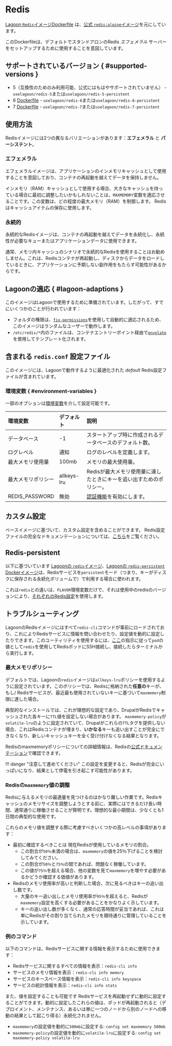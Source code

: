 # Redis

[Lagoon `Redis`イメージDockerfile](https://github.com/uselagoon/lagoon-images/blob/main/images/redis) は、[公式 `redis:alpine`イメージ](https://hub.docker.com/_/redis/)を元にしています。

このDockerfileは、デフォルトでスタンドアロンのRedis _エフェメラル_ サーバーをセットアップするために使用することを意図しています。

## サポートされているバージョン { #supported-versions }

* 5（互換性のためのみ利用可能、公式にはもはやサポートされていません） - `uselagoon/redis-5`または`uselagoon/redis-5-persistent`
* 6 [Dockerfile](https://github.com/uselagoon/lagoon-images/blob/main/images/redis/6.Dockerfile) - `uselagoon/redis-6`または`uselagoon/redis-6-persistent`
* 7 [Dockerfile](https://github.com/uselagoon/lagoon-images/blob/main/images/redis/7.Dockerfile) - `uselagoon/redis-7`または`uselagoon/redis-7-persistent`

## 使用方法

Redisイメージには2つの異なるバリエーションがあります：**エフェメラル** と **パーシステント**。

### エフェメラル

エフェメラルイメージは、アプリケーションのインメモリキャッシュとして使用することを意図しており、コンテナの再起動を越えてデータを保持しません。

インメモリ（RAM）キャッシュとして使用する場合、大きなキャッシュを持っている場合に最初に調整したいかもしれないことは、`MAXMEMORY`変数を適応させることです。この変数は、どの程度の最大メモリ（RAM）を制御します。 Redisはキャッシュアイテムの保存に使用します。

### 永続的

永続的なRedisイメージは、コンテナの再起動を越えてデータを永続化し、永続性が必要なキューまたはアプリケーションデータに使用できます。

通常、メモリ内キャッシュのシナリオで永続的なRedisを使用することはお勧めしません。これは、Redisコンテナが再起動し、ディスクからデータをロードしているときに、アプリケーションに予期しない副作用をもたらす可能性があるからです。

## Lagoonの適応 { #lagoon-adaptions }

このイメージはLagoonで使用するために準備されています。したがって、すでにいくつかのことが行われています：

* フォルダの権限は、[`fix-permissions`](https://github.com/uselagoon/lagoon-images/blob/main/images/commons/fix-permissions)を使用して自動的に適応されるため、このイメージはランダムなユーザーで動作します。
* `/etc/redis/*`内のファイルは、コンテナエントリーポイント経由で[`envplate`](https://github.com/kreuzwerker/envplate)を使用してテンプレート化されます。

## 含まれる `redis.conf` 設定ファイル

このイメージには、Lagoonで動作するように最適化された _default_ Redis設定ファイルが含まれています。

### 環境変数 { #environment-variables }

一部のオプションは[環境変数](../concepts-advanced/environment-variables.md)を介して設定可能です。

| 環境変数 | デフォルト     |                                         説明                                         |
| :------------------- | :---------- | :----------------------------------------------------------------------------------------- |
| データベース            | -1          | スタートアップ時に作成されるデータベースのデフォルト数。                                            |
| ログレベル             | 通知      | ログのレベルを定義します。                                                                  |
| 最大メモリ使用量            | 100mb       | メモリの最大使用量。                                                                  |
| 最大メモリポリシー            | allkeys-lru | Redisが最大メモリ使用量に達したときにキーを追い出すためのポリシー。            |
| REDIS_PASSWORD       | 無効    | [認証機能](https://redis.io/topics/security#authentication-feature)を有効にします。 |

## カスタム設定

ベースイメージに基づいて、カスタム設定を含めることができます。
Redis設定ファイルの完全なドキュメンテーションについては、[こちら](https://raw.githubusercontent.com/antirez/redis/4.0/redis.conf)をご覧ください。

## Redis-persistent

以下に基づいています [Lagoonの `redis`イメージ](https://github.com/uselagoon/lagoon-images/blob/main/images/redis/5.Dockerfile)、[Lagoonの `redis-persistent` Dockerイメージ](https://github.com/uselagoon/lagoon-images/blob/main/images/redis-persistent/5.Dockerfile)は、Redisサービスを`persistent`モード（つまり、キーがディスクに保存される永続化ボリュームで）で利用する場合に使われます。

これは`redis`との違いは、`FLAVOR`環境変数だけで、それは使用中のredisのバージョンにより、[それぞれのRedis設定](https://github.com/uselagoon/lagoon-images/tree/main/images/redis/conf)を使用します。

## トラブルシューティング

LagoonのRedisイメージにはすべて`redis-cli`コマンドが事前にロードされており、これによりRedisサービスに情報を問い合わせたり、設定値を動的に設定したりできます。このユーティリティを使用するには、[ここ](../interacting/ssh.md)の指示に従って`pod`の値として`redis`を使用してRedisポッドにSSH接続し、接続したらターミナルから実行します。

### 最大メモリポリシー

デフォルトでは、Lagoonの`redis`イメージは`allkeys-lru`ポリシーを使用するように設定されています。このポリシーでは、Redisに格納された**任意の**キーが、もし/ Redisサービスが、最近最も使用されていないキーに基づいて`maxmemory`制限に達した場合。

典型的なインストールでは、これが理想的な設定であり、DrupalがRedisでキャッシュされた各キーに`TTL`値を設定しない場合があります。 `maxmemory-policy`が`volatile-lru`のように設定されていて、Drupalがこれらの`TTL`タグを提供しない場合、これはRedisコンテナが埋まり、**いかなる**キーも追い出すことが完全にできなくなり、新しいキャッシュキーを全く受け付けなくなる結果となります。

Redisのmaxmemoryポリシーについての詳細情報は、Redisの[公式ドキュメンテーション](https://redis.io/docs/manual/eviction/#eviction-policies)で確認できます。

!!! danger "注意して進めてください"
    この設定を変更すると、Redisが完全にいっぱいになり、結果として停電を引き起こす可能性があります。

### Redisの`maxmemory`値の調整

Redisに与えるメモリの最適量を見つけるのはかなり難しい作業です。Redisキャッシュのメモリサイズを調整しようとする前に、実際にはできるだけ長い時間、通常通りに稼働させることが賢明です。理想的な最小期間は、少なくとも1日間の典型的な使用です。

これらのメモリ値を調整する際に考慮すべきいくつかの高レベルの事項があります：

* 最初に確認するべきことは 現在Redisが使用しているメモリの割合。
  * この割合が`50％`未満の場合は、`maxmemory`の値を25％下げることを検討してみてください。
  * この割合が`50％`と`75％`の間であれば、問題なく稼働しています。
  * この値が`75％`を超える場合、他の変数を見て`maxmemory`を増やす必要があるかどうか確認する価値があります。
* Redisのメモリ使用率が高いと判断した場合、次に見るべきはキーの追い出し数です。
  * 大量のキー追い出しとメモリ使用率が`95％`を超えると、Redisが`maxmemory`設定を高くする必要があることをかなりよく示しています。
  * キーの追い出し数が多くなく、通常の応答時間が妥当であれば、これは単にRedisがその割り当てられたメモリを期待通りに管理していることを示しています。

### 例のコマンド

以下のコマンドは、Redisサービスに関する情報を表示するために使用できます：

* Redisサービスに関するすべての情報を表示：`redis-cli info`
* サービスのメモリ情報を表示：`redis-cli info memory`
* サービスのキースペース情報を表示：`redis-cli info keyspace`
* サービスの統計情報を表示：`redis-cli info stats`

また、値を設定することも可能です Redisサービスを再起動せずに動的に設定することができます。動的に設定したこれらの値は、ポッドが再起動されると（デプロイメント、メンテナンス、あるいは単に一つのノードから別のノードへの移動の結果として起こり得る）永続化されません。

* `maxmemory`の設定値を動的に`500mb`に設定する: `config set maxmemory 500mb`
* `maxmemory-policy`の設定値を動的に`volatile-lru`に設定する: `config set maxmemory-policy volatile-lru`

